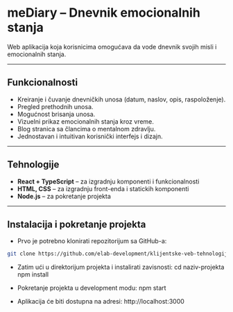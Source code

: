 # meDiary – Dnevnik emocionalnih stanja

Web aplikacija koja korisnicima omogućava da vode dnevnik svojih misli i emocionalnih stanja.

---

## Funkcionalnosti

- Kreiranje i čuvanje dnevničkih unosa (datum, naslov, opis, raspoloženje).
- Pregled prethodnih unosa.
- Mogućnost brisanja unosa.
- Vizuelni prikaz emocionalnih stanja kroz vreme.
- Blog stranica sa člancima o mentalnom zdravlju.
- Jednostavan i intuitivan korisnički interfejs i dizajn.

---

## Tehnologije

- **React + TypeScript** – za izgradnju komponenti i funkcionalnosti
- **HTML, CSS** – za izgradnju front-enda i statickih komponenti
- **Node.js** – za pokretanje projekta

---

## Instalacija i pokretanje projekta

- Prvo je potrebno klonirati repozitorijum sa GitHub-a:

```bash
git clone https://github.com/elab-development/klijentske-veb-tehnologije-2024-2023-0294-ednevnik
```

- Zatim ući u direktorijum projekta i instalirati zavisnosti:
  cd naziv-projekta
  npm install

- Pokretanje projekta u development modu:
  npm start

- Aplikacija će biti dostupna na adresi:
  http://localhost:3000
